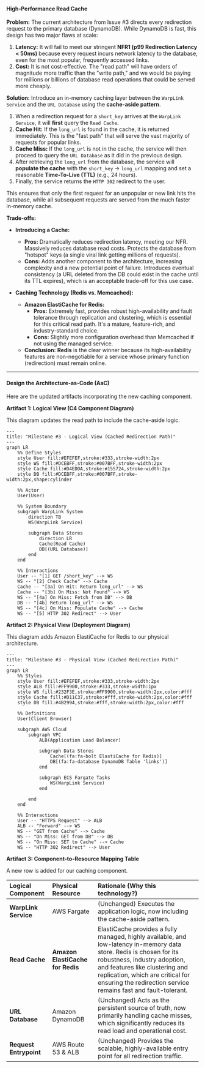 #### **High-Performance Read Cache**

**Problem:**
The current architecture from Issue #3 directs every redirection request to the primary database (DynamoDB). While DynamoDB is fast, this design has two major flaws at scale:
1.  **Latency:** It will fail to meet our stringent **NFR1 (p99 Redirection Latency < 50ms)** because every request incurs network latency to the database, even for the most popular, frequently accessed links.
2.  **Cost:** It is not cost-effective. The "read path" will have orders of magnitude more traffic than the "write path," and we would be paying for millions or billions of database read operations that could be served more cheaply.

**Solution:**
Introduce an in-memory caching layer between the `WarpLink Service` and the `URL Database` using the **cache-aside pattern**.

1.  When a redirection request for a `short_key` arrives at the `WarpLink Service`, it will **first** query the `Read Cache`.
2.  **Cache Hit:** If the `long_url` is found in the cache, it is returned immediately. This is the "fast path" that will serve the vast majority of requests for popular links.
3.  **Cache Miss:** If the `long_url` is not in the cache, the service will then proceed to query the `URL Database` as it did in the previous design.
4.  After retrieving the `long_url` from the database, the service will **populate the cache** with the `short_key` -> `long_url` mapping and set a reasonable **Time-To-Live (TTL)** (e.g., 24 hours).
5.  Finally, the service returns the `HTTP 302` redirect to the user.

This ensures that only the first request for an unpopular or new link hits the database, while all subsequent requests are served from the much faster in-memory cache.

**Trade-offs:**

*   **Introducing a Cache:**
    *   **Pros:** Dramatically reduces redirection latency, meeting our NFR. Massively reduces database read costs. Protects the database from "hotspot" keys (a single viral link getting millions of requests).
    *   **Cons:** Adds another component to the architecture, increasing complexity and a new potential point of failure. Introduces eventual consistency (a URL deleted from the DB could exist in the cache until its TTL expires), which is an acceptable trade-off for this use case.

*   **Caching Technology (Redis vs. Memcached):**
    *   **Amazon ElastiCache for Redis:**
        *   **Pros:** Extremely fast, provides robust high-availability and fault tolerance through replication and clustering, which is essential for this critical read path. It's a mature, feature-rich, and industry-standard choice.
        *   **Cons:** Slightly more configuration overhead than Memcached if not using the managed service.
    *   **Conclusion:** **Redis** is the clear winner because its high-availability features are non-negotiable for a service whose primary function (redirection) must remain online.

---

#### **Design the Architecture-as-Code (AaC)**

Here are the updated artifacts incorporating the new caching component.

**Artifact 1: Logical View (C4 Component Diagram)**

This diagram updates the read path to include the cache-aside logic.

```mermaid
---
title: "Milestone #3 - Logical View (Cached Redirection Path)"
---
graph LR
    %% Define Styles
    style User fill:#EFEFEF,stroke:#333,stroke-width:2px
    style WS fill:#DCEBFF,stroke:#007BFF,stroke-width:2px
    style Cache fill:#D4EDDA,stroke:#155724,stroke-width:2px
    style DB fill:#DCEBFF,stroke:#007BFF,stroke-width:2px,shape:cylinder

    %% Actor
    User(User)

    %% System Boundary
    subgraph WarpLink System
        direction TB
        WS(WarpLink Service)
        
        subgraph Data Stores
            direction LR
            Cache(Read Cache)
            DB[(URL Database)]
        end
    end

    %% Interactions
    User -- "[1] GET /short_key" --> WS
    WS -- "[2] Check Cache" --> Cache
    Cache -- "[3a] On Hit: Return long_url" --> WS
    Cache -- "[3b] On Miss: Not Found" --> WS
    WS -- "[4a] On Miss: Fetch from DB" --> DB
    DB -- "[4b] Return long_url" --> WS
    WS -- "[4c] On Miss: Populate Cache" --> Cache
    WS -- "[5] HTTP 302 Redirect" --> User
```

**Artifact 2: Physical View (Deployment Diagram)**

This diagram adds Amazon ElastiCache for Redis to our physical architecture.

```mermaid
---
title: "Milestone #3 - Physical View (Cached Redirection Path)"
---
graph LR
    %% Styles
    style User fill:#EFEFEF,stroke:#333,stroke-width:2px
    style ALB fill:#FF9900,stroke:#333,stroke-width:1px
    style WS fill:#232F3E,stroke:#FF9900,stroke-width:2px,color:#fff
    style Cache fill:#D11C37,stroke:#fff,stroke-width:2px,color:#fff
    style DB fill:#4B2994,stroke:#fff,stroke-width:2px,color:#fff

    %% Definitions
    User(Client Browser)

    subgraph AWS Cloud
        subgraph VPC
            ALB(Application Load Balancer)
            
            subgraph Data Stores
                Cache[(fa:fa-bolt ElastiCache for Redis)]
                DB[(fa:fa-database DynamoDB Table 'links')]
            end

            subgraph ECS Fargate Tasks
                WS(WarpLink Service)
            end

        end
    end

    %% Interactions
    User -- "HTTPS Request" --> ALB
    ALB -- "Forward" --> WS
    WS -- "GET from Cache" --> Cache
    WS -- "On Miss: GET from DB" --> DB
    WS -- "On Miss: SET to Cache" --> Cache
    WS -- "HTTP 302 Redirect" --> User
```

**Artifact 3: Component-to-Resource Mapping Table**

A new row is added for our caching component.

| Logical Component | Physical Resource | Rationale (Why this technology?) |
| :--- | :--- | :--- |
| **WarpLink Service** | AWS Fargate | (Unchanged) Executes the application logic, now including the cache-aside pattern. |
| **Read Cache** | **Amazon ElastiCache for Redis** | ElastiCache provides a fully managed, highly available, and low-latency in-memory data store. Redis is chosen for its robustness, industry adoption, and features like clustering and replication, which are critical for ensuring the redirection service remains fast and fault-tolerant. |
| **URL Database** | Amazon DynamoDB | (Unchanged) Acts as the persistent source of truth, now primarily handling cache misses, which significantly reduces its read load and operational cost. |
| **Request Entrypoint** | AWS Route 53 & ALB | (Unchanged) Provides the scalable, highly-available entry point for all redirection traffic. |
